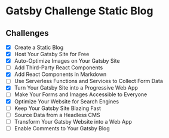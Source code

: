 # Gatsby Challenge Static Blog

## Challenges

* [x] Create a Static Blog
* [x] Host Your Gatsby Site for Free
* [x] Auto-Optimize Images on Your Gatsby Site
* [ ] Add Third-Party React Components
* [x] Add React Components in Markdown
* [ ] Use Serverless Functions and Services to Collect Form Data
* [x] Turn Your Gatsby Site into a Progressive Web App
* [ ] Make Your Forms and Images Accessible to Everyone
* [x] Optimize Your Website for Search Engines
* [ ] Keep Your Gatsby Site Blazing Fast
* [ ] Source Data from a Headless CMS
* [ ] Transform Your Gatsby Website into a Web App
* [ ] Enable Comments to Your Gatsby Blog
